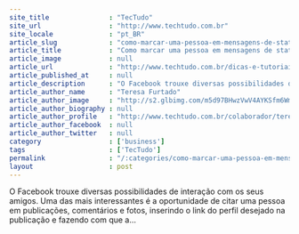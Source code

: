 ```yaml
---
site_title               : "TecTudo"
site_url                 : "http://www.techtudo.com.br"
site_locale              : "pt_BR"
article_slug             : "como-marcar-uma-pessoa-em-mensagens-de-status-do-facebook"
article_title            : "Como marcar uma pessoa em mensagens de status do Facebook"
article_image            : null
article_url              : "http://www.techtudo.com.br/dicas-e-tutoriais/noticia/2011/07/como-marcar-uma-pessoa-em-mensagens-de-status-do-facebook.html"
article_published_at     : null
article_description      : "O Facebook trouxe diversas possibilidades de interação com os seus amigos. Uma das mais interessantes é a oportunidade de citar uma pessoa em publicações, comentários e fotos, inserindo o link do perfil desejado na publicação e fazendo com que a..."
article_author_name      : "Teresa Furtado"
article_author_image     : "http://s2.glbimg.com/m5d97BHwzVwV4AYKSfm6Wm188WY=/30x30/s2.glbimg.com/j0oNyM5zjZdtdwF5TUolGfsTapA=/0x0:140x140/75x75/s.glbimg.com/po/tt2/f/original/2013/01/21/teresa-furtado.jpg"
article_author_biography : null
article_author_profile   : "http://www.techtudo.com.br/colaborador/teresa-furtado.html"
article_author_facebook  : null
article_author_twitter   : null
category                 : ['business']
tags                     : ['TecTudo']
permalink                : "/:categories/como-marcar-uma-pessoa-em-mensagens-de-status-do-facebook/"
layout                   : post
---
```


O Facebook trouxe diversas possibilidades de interação com os seus amigos. Uma das mais interessantes é a oportunidade de citar uma pessoa em publicações, comentários e fotos, inserindo o link do perfil desejado na publicação e fazendo com que a...
